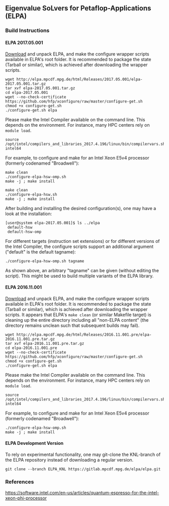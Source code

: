 ## Eigenvalue SoLvers for Petaflop-Applications (ELPA)

### Build Instructions

#### ELPA 2017.05.001
[Download](http://elpa.mpcdf.mpg.de/elpa-tar-archive) and unpack ELPA, and make the configure wrapper scripts available in ELPA's root folder. It is recommended to package the state (Tarball or similar), which is achieved after downloading the wrapper scripts.

```
wget http://elpa.mpcdf.mpg.de/html/Releases/2017.05.001/elpa-2017.05.001.tar.gz
tar xvf elpa-2017.05.001.tar.gz
cd elpa-2017.05.001
wget --no-check-certificate https://github.com/hfp/xconfigure/raw/master/configure-get.sh
chmod +x configure-get.sh
./configure-get.sh elpa
```

Please make the Intel Compiler available on the command line. This depends on the environment. For instance, many HPC centers rely on `module load`.

```
source /opt/intel/compilers_and_libraries_2017.4.196/linux/bin/compilervars.sh intel64
```

For example, to configure and make for an Intel Xeon E5v4 processor (formerly codenamed "Broadwell"):

```
make clean
./configure-elpa-hsw-omp.sh
make -j ; make install

make clean
./configure-elpa-hsw.sh
make -j ; make install
```

After building and installing the desired configuration(s), one may have a look at the installation:

```
[user@system elpa-2017.05.001]$ ls ../elpa
 default-hsw
 default-hsw-omp
```

For different targets (instruction set extensions) or for different versions of the Intel Compiler, the configure scripts support an additional argument ("default" is the default tagname):

```
./configure-elpa-hsw-omp.sh tagname
```

As shown above, an arbitrary "tagname" can be given (without editing the script). This might be used to build multiple variants of the ELPA library.

#### ELPA 2016.11.001
[Download](http://elpa.mpcdf.mpg.de/elpa-tar-archive) and unpack ELPA, and make the configure wrapper scripts available in ELPA's root folder. It is recommended to package the state (Tarball or similar), which is achieved after downloading the wrapper scripts. It appears that ELPA's `make clean` (or similar Makefile target) is cleaning up the entire directory including all "non-ELPA content" (the directory remains unclean such that subsequent builds may fail).

```
wget http://elpa.mpcdf.mpg.de/html/Releases/2016.11.001.pre/elpa-2016.11.001.pre.tar.gz
tar xvf elpa-2016.11.001.pre.tar.gz
cd elpa-2016.11.001.pre
wget --no-check-certificate https://github.com/hfp/xconfigure/raw/master/configure-get.sh
chmod +x configure-get.sh
./configure-get.sh elpa
```

Please make the Intel Compiler available on the command line. This depends on the environment. For instance, many HPC centers rely on `module load`.

```
source /opt/intel/compilers_and_libraries_2017.4.196/linux/bin/compilervars.sh intel64
```

For example, to configure and make for an Intel Xeon E5v4 processor (formerly codenamed "Broadwell"):

```
./configure-elpa-hsw-omp.sh
make -j ; make install
```

#### ELPA Development Version

To rely on experimental functionality, one may git-clone the KNL-branch of the ELPA repository instead of downloading a regular version.

```
git clone --branch ELPA_KNL https://gitlab.mpcdf.mpg.de/elpa/elpa.git
```

### References
https://software.intel.com/en-us/articles/quantum-espresso-for-the-intel-xeon-phi-processor
